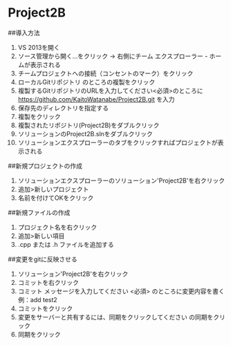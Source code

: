 Project2B
=========

##導入方法
1. VS 2013を開く
2. ソース管理から開く...をクリック → 右側にチーム エクスプローラー - ホームが表示される
3. チームプロジェクトへの接続（コンセントのマーク）をクリック
4. ローカルGitリポジトリ のところの複製をクリック
5. 複製するGitリポジトリのURLを入力してください<必須>のところに  
https://github.com/KaitoWatanabe/Project2B.git  を入力
6. 保存先のディレクトリを指定する
7. 複製をクリック
8. 複製されたリポジトリ(Project2B)をダブルクリック
9. ソリューションのProject2B.slnをダブルクリック
10. ソリューションエクスプローラーのタブをクリックすればプロジェクトが表示される

##新規プロジェクトの作成
1. ソリューションエクスプローラーのソリューション'Project2B'を右クリック
2. 追加>新しいプロジェクト
3. 名前を付けてOKをクリック

##新規ファイルの作成
1. プロジェクト名を右クリック
2. 追加>新しい項目
3. .cpp または .h ファイルを追加する

##変更をgitに反映させる
1. ソリューション'Project2B'を右クリック
2. コミットを右クリック
3. コミット メッセージを入力してください <必須> のところに変更内容を書く  
例：add test2
4. コミットをクリック
5. 変更をサーバーと共有するには、同期をクリックしてください の同期をクリック
6. 同期をクリック

